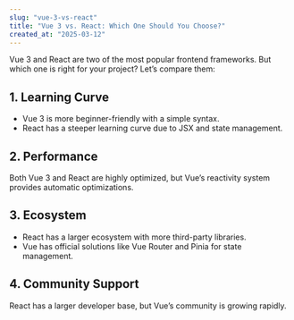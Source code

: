 ```yaml
---
slug: "vue-3-vs-react"
title: "Vue 3 vs. React: Which One Should You Choose?"
created_at: "2025-03-12"
---
```


Vue 3 and React are two of the most popular frontend frameworks. But which one is right for your project? Let’s compare them:

## 1. Learning Curve
- Vue 3 is more beginner-friendly with a simple syntax.
- React has a steeper learning curve due to JSX and state management.

## 2. Performance
Both Vue 3 and React are highly optimized, but Vue’s reactivity system provides automatic optimizations.

## 3. Ecosystem
- React has a larger ecosystem with more third-party libraries.
- Vue has official solutions like Vue Router and Pinia for state management.

## 4. Community Support
React has a larger developer base, but Vue’s community is growing rapidly.
